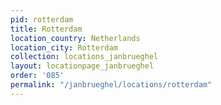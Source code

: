 ```yaml
---
pid: rotterdam
title: Rotterdam
location_country: Netherlands
location_city: Rotterdam
collection: locations_janbrueghel
layout: locationpage_janbrueghel
order: '085'
permalink: "/janbrueghel/locations/rotterdam"
---
```

